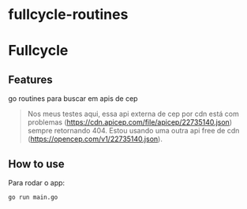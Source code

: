 # fullcycle-routines
# Fullcycle
## Features

go routines para buscar em apis de cep

> Nos meus testes aqui, essa api externa de cep por cdn está com problemas (https://cdn.apicep.com/file/apicep/22735140.json)
> sempre retornando 404.
> Estou usando uma outra api free de cdn (https://opencep.com/v1/22735140.json).


## How to use

Para rodar o app:
```sh
go run main.go
```